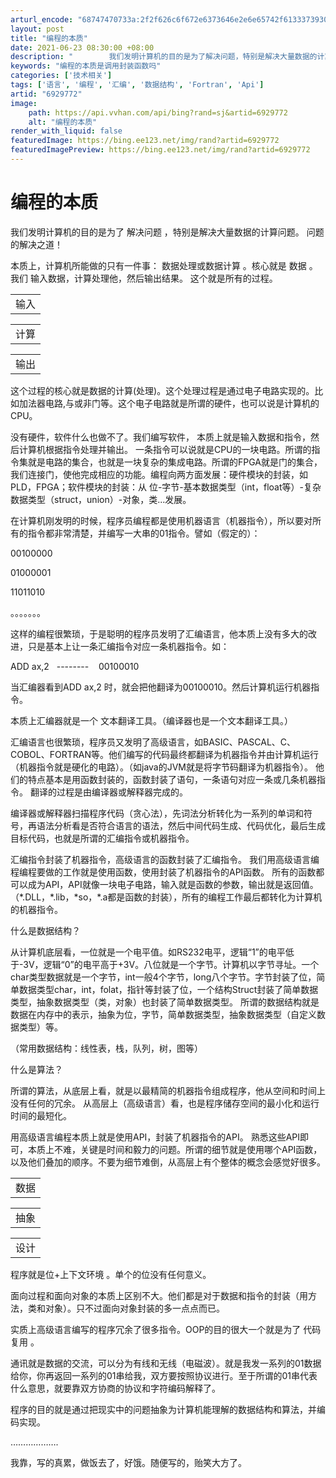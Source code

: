 ```yaml
---
arturl_encode: "68747470733a:2f2f626c6f672e6373646e2e6e65742f613337393033393233:332f61727469636c652f64657461696c732f36393239373732"
layout: post
title: "编程的本质"
date: 2021-06-23 08:30:00 +08:00
description: "        我们发明计算机的目的是为了解决问题，特别是解决大量数据的计算问题。 问题的解决之道！"
keywords: "编程的本质是调用封装函数吗"
categories: ['技术相关']
tags: ['语言', '编程', '汇编', '数据结构', 'Fortran', 'Api']
artid: "6929772"
image:
    path: https://api.vvhan.com/api/bing?rand=sj&artid=6929772
    alt: "编程的本质"
render_with_liquid: false
featuredImage: https://bing.ee123.net/img/rand?artid=6929772
featuredImagePreview: https://bing.ee123.net/img/rand?artid=6929772
---
```


# 编程的本质

我们发明计算机的目的是为了
解决问题
，特别是解决大量数据的计算问题。 问题的解决之道！

本质上，计算机所能做的只有一件事：
数据处理或数据计算
。核心就是
数据
。我们
输入数据，计算处理他，然后输出结果。
这个就是所有的过程。

|  |
| --- |
| 输入 |

|  |
| --- |
| 计算 |

|  |
| --- |
| 输出 |

这个过程的核心就是数据的计算(处理)。这个处理过程是通过电子电路实现的。比如加法器电路,与或非门等。这个电子电路就是所谓的硬件，也可以说是计算机的CPU。

没有硬件，软件什么也做不了。我们编写软件，
本质上就是输入数据和指令，然后计算机根据指令处理并输出。
一条指令可以说就是CPU的一块电路。所谓的指令集就是电路的集合，也就是一块复杂的集成电路。所谓的FPGA就是门的集合，我们连接门，使他完成相应的功能。编程向两方面发展：硬件模块的封装，如PLD，FPGA；软件模块的封装：从 位-字节-基本数据类型（int，float等）-复杂数据类型（struct，union）-对象，类...发展。

在计算机刚发明的时候，程序员编程都是使用机器语言（机器指令），所以要对所有的指令都非常清楚，并编写一大串的01指令。譬如（假定的）：

00100000

01000001

11011010

。。。。。。。

这样的编程很繁琐，于是聪明的程序员发明了汇编语言，他本质上没有多大的改进，只是基本上让一条汇编指令对应一条机器指令。如：

ADD ax,2   --------    00100010

当汇编器看到ADD ax,2 时，就会把他翻译为00100010。然后计算机运行机器指令。

本质上汇编器就是一个
文本翻译工具。（编译器也是一个文本翻译工具。）

汇编语言也很繁琐，程序员又发明了高级语言，如BASIC、PASCAL、C、COBOL、FORTRAN等。他们编写的代码最终都翻译为机器指令并由计算机运行（机器指令就是硬化的电路）。（如java的JVM就是将字节码翻译为机器指令）。
他们的特点基本是用函数封装的，函数封装了语句，一条语句对应一条或几条机器指令。
翻译的过程是由编译器或解释器完成的。

编译器或解释器扫描程序代码（贪心法），先词法分析转化为一系列的单词和符号，再语法分析看是否符合语言的语法，然后中间代码生成、代码优化，最后生成目标代码，也就是所谓的汇编指令或机器指令。

汇编指令封装了机器指令，高级语言的函数封装了汇编指令。
我们用高级语言编程编程要做的工作就是使用函数，使用封装了机器指令的API函数。
所有的函数都可以成为API，API就像一块电子电路，输入就是函数的参数，输出就是返回值。（\*.DLL，\*.lib，\*so，\*.a都是函数的封装），所有的编程工作最后都转化为计算机的机器指令。

什么是数据结构？

从计算机底层看，一位就是一个电平值。如RS232电平，逻辑“1”的电平低于-3V，逻辑“0”的电平高于+3V。八位就是一个字节。计算机以字节寻址。一个char类型数据就是一个字节，int一般4个字节，long八个字节。字节封装了位，简单数据类型char，int，folat，指针等封装了位，一个结构Struct封装了简单数据类型，抽象数据类型（类，对象）也封装了简单数据类型。
所谓的数据结构就是数据在内存中的表示，抽象为位，字节，简单数据类型，抽象数据类型（自定义数据类型）等。

（常用数据结构：线性表，栈，队列，树，图等）

什么是算法？

所谓的算法，从底层上看，就是以最精简的机器指令组成程序，他从空间和时间上没有任何的冗余。
从高层上（高级语言）看，也是程序储存空间的最小化和运行时间的最短化。

用高级语言编程本质上就是使用API，封装了机器指令的API。
熟悉这些API即可，本质上不难，关键是时间和毅力的问题。所谓的细节就是使用哪个API函数，以及他们叠加的顺序。不要为细节难倒，从高层上有个整体的概念会感觉好很多。

|  |
| --- |
| 数据 |

|  |
| --- |
| 抽象 |

|  |
| --- |
| 设计 |

程序就是位+上下文环境
。单个的位没有任何意义。

面向过程和面向对象的本质上区别不大。他们都是对于数据和指令的封装（用方法，类和对象）。只不过面向对象封装的多一点点而已。

实质上高级语言编写的程序冗余了很多指令。OOP的目的很大一个就是为了
代码复用
。

通讯就是数据的交流，可以分为有线和无线（电磁波）。就是我发一系列的01数据给你，你再返回一系列的01串给我，双方要按照协议进行。至于所谓的01串代表什么意思，就要靠双方协商的协议和字符编码解释了。

程序的目的就是通过把现实中的问题抽象为计算机能理解的数据结构和算法，并编码实现。

……………….

我靠，写的真累，做饭去了，好饿。随便写的，贻笑大方了。